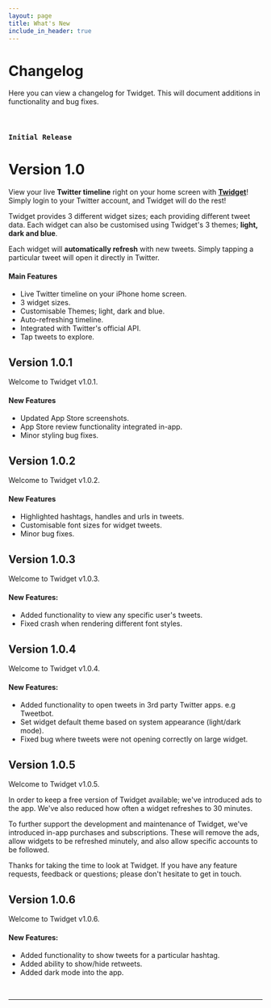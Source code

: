 ```yaml
---
layout: page
title: What's New
include_in_header: true
---
```


# Changelog
Here you can view a changelog for Twidget. This will document additions in functionality and bug fixes.

<br>

### `Initial Release`
# **Version 1.0**
View your live **Twitter timeline** right on your home screen with [**Twidget**](https://apps.apple.com/app/id1541494972)! Simply login to your Twitter account, and Twidget will do the rest!

Twidget provides 3 different widget sizes; each providing different tweet data. Each widget can also be customised using Twidget's 3 themes; **light, dark and blue**.

Each widget will **automatically refresh** with new tweets. Simply tapping a particular tweet will open it directly in Twitter.

#### Main Features
- Live Twitter timeline on your iPhone home screen.
- 3 widget sizes.
- Customisable Themes; light, dark and blue.
- Auto-refreshing timeline.
- Integrated with Twitter's official API.
- Tap tweets to explore.

## **Version 1.0.1**
Welcome to Twidget v1.0.1.

#### New Features
- Updated App Store screenshots.
- App Store review functionality integrated in-app.
- Minor styling bug fixes.

## **Version 1.0.2**
Welcome to Twidget v1.0.2.

#### New Features
- Highlighted hashtags, handles and urls in tweets.
- Customisable font sizes for widget tweets.
- Minor bug fixes.

## **Version 1.0.3**
Welcome to Twidget v1.0.3.

#### New Features:
- Added functionality to view any specific user's tweets.
- Fixed crash when rendering different font styles.

## **Version 1.0.4**
Welcome to Twidget v1.0.4.

#### New Features:
- Added functionality to open tweets in 3rd party Twitter apps. e.g Tweetbot.
- Set widget default theme based on system appearance (light/dark mode).
- Fixed bug where tweets were not opening correctly on large widget.

## **Version 1.0.5**
Welcome to Twidget v1.0.5.

In order to keep a free version of Twidget available; we've introduced ads to the app. We've also reduced how often a widget refreshes to 30 minutes.

To further support the development and maintenance of Twidget, we've introduced in-app purchases and subscriptions. These will remove the ads, allow widgets to be refreshed minutely, and also allow specific accounts to be followed.

Thanks for taking the time to look at Twidget. If you have any feature requests, feedback or questions; please don't hesitate to get in touch.

## **Version 1.0.6**
Welcome to Twidget v1.0.6.

#### New Features:
- Added functionality to show tweets for a particular hashtag.
- Added ability to show/hide retweets.
- Added dark mode into the app.

<br>

________
<br>
